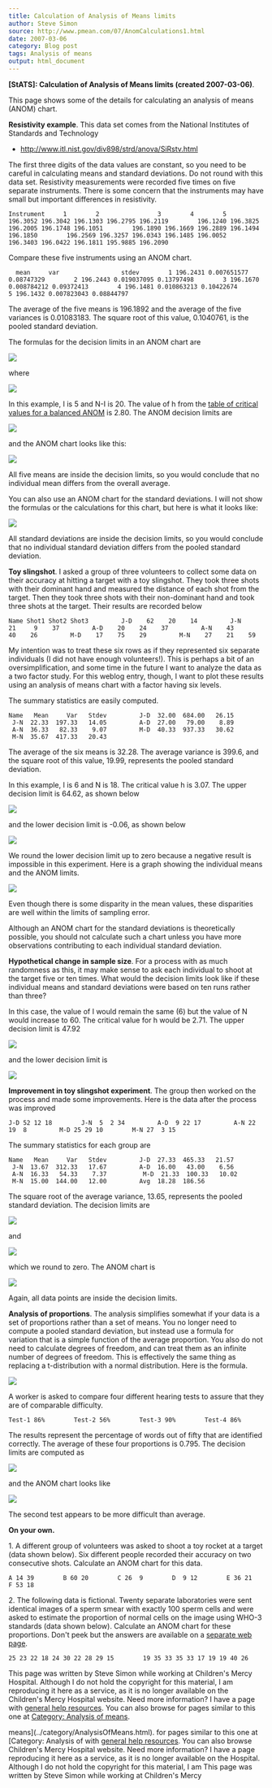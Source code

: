 ```yaml
---
title: Calculation of Analysis of Means limits
author: Steve Simon
source: http://www.pmean.com/07/AnomCalculations1.html
date: 2007-03-06
category: Blog post
tags: Analysis of means
output: html_document
---
```

**[StATS]: Calculation of Analysis of Means limits
(created 2007-03-06)**.

This page shows some of the details for calculating an analysis of means
(ANOM) chart.

**Resistivity example**. This data set comes from the National
Institutes of Standards and Technology

-   <http://www.itl.nist.gov/div898/strd/anova/SiRstv.html>

The first three digits of the data values are constant, so you need to
be careful in calculating means and standard deviations. Do not round
with this data set. Resistivity measurements were recorded five times on
five separate instruments. There is some concern that the instruments
may have small but important differences in resistivity.

`Instrument     1        2                3        4        5        196.3052 196.3042 196.1303 196.2795 196.2119        196.1240 196.3825 196.2005 196.1748 196.1051        196.1890 196.1669 196.2889 196.1494 196.1850        196.2569 196.3257 196.0343 196.1485 196.0052        196.3403 196.0422 196.1811 195.9885 196.2090`

Compare these five instruments using an ANOM chart.

`  mean     var                 stdev        1 196.2431 0.007651577 0.08747329        2 196.2443 0.019037095 0.13797498        3 196.1670 0.008784212 0.09372413        4 196.1481 0.010863213 0.10422674        5 196.1432 0.007823043 0.08844797`

The average of the five means is 196.1892 and the average of the five
variances is 0.01083183. The square root of this value, 0.1040761, is
the pooled standard deviation.

The formulas for the decision limits in an ANOM chart are

![](../../../web/images/07/AnomCalculations101.gif)

where

![](../../../web/images/07/AnomCalculations102.gif)

In this example, I is 5 and N-I is 20. The value of h from the [table of
critical values for a balanced ANOM](AnomTable05Part1.html) is 2.80. The
ANOM decision limits are

![](../../../web/images/07/AnomCalculations103.gif)

and the ANOM chart looks like this:

![](../../../web/images/07/AnomCalculations104.gif)

All five means are inside the decision limits, so you would conclude
that no individual mean differs from the overall average.

You can also use an ANOM chart for the standard deviations. I will not
show the formulas or the calculations for this chart, but here is what
it looks like:

![](../../../web/images/07/AnomCalculations105.gif)

All standard deviations are inside the decision limits, so you would
conclude that no individual standard deviation differs from the pooled
standard deviation.

**Toy slingshot**. I asked a group of three volunteers to collect some
data on their accuracy at hitting a target with a toy slingshot. They
took three shots with their dominant hand and measured the distance of
each shot from the target. Then they took three shots with their
non-dominant hand and took three shots at the target. Their results are
recorded below

`Name Shot1 Shot2 Shot3         J-D    62    20    14         J-N    21     9    37         A-D    20    24    37         A-N    43    40    26         M-D    17    75    29         M-N    27    21    59`

My intention was to treat these six rows as if they represented six
separate individuals (I did not have enough volunteers!). This is
perhaps a bit of an oversimplification, and some time in the future I
want to analyze the data as a two factor study. For this weblog entry,
though, I want to plot these results using an analysis of means chart
with a factor having six levels.

The summary statistics are easily computed.

`Name   Mean     Var   Stdev         J-D  32.00  684.00   26.15         J-N  22.33  197.33   14.05         A-D  27.00   79.00    8.89         A-N  36.33   82.33    9.07         M-D  40.33  937.33   30.62         M-N  35.67  417.33   20.43`

The average of the six means is 32.28. The average variance is 399.6,
and the square root of this value, 19.99, represents the pooled standard
deviation.

In this example, I is 6 and N is 18. The critical value h is 3.07. The
upper decision limit is 64.62, as shown below

![](../../../web/images/07/AnomCalculations106.gif)

and the lower decision limit is -0.06, as shown below

![](../../../web/images/07/AnomCalculations107.gif)

We round the lower decision limit up to zero because a negative result
is impossible in this experiment. Here is a graph showing the individual
means and the ANOM limits.

![](../../../web/images/07/AnomCalculations108.gif)

Even though there is some disparity in the mean values, these
disparities are well within the limits of sampling error.

Although an ANOM chart for the standard deviations is theoretically
possible, you should not calculate such a chart unless you have more
observations contributing to each individual standard deviation.

**Hypothetical change in sample size**. For a process with as much
randomness as this, it may make sense to ask each individual to shoot at
the target five or ten times. What would the decision limits look like
if these individual means and standard deviations were based on ten runs
rather than three?

In this case, the value of I would remain the same (6) but the value of
N would increase to 60. The critical value for h would be 2.71. The
upper decision limit is 47.92

![](../../../web/images/07/AnomCalculations109.gif)

and the lower decision limit is

![](../../../web/images/07/AnomCalculations110.gif)

**Improvement in toy slingshot experiment**. The group then worked on
the process and made some improvements. Here is the data after the
process was improved

`J-D 52 12 18        J-N  5  2 34         A-D  9 22 17         A-N 22 19  8         M-D 25 29 10        M-N 27  3 15 `

The summary statistics for each group are

`Name   Mean     Var   Stdev         J-D  27.33  465.33   21.57         J-N  13.67  312.33   17.67         A-D  16.00   43.00    6.56          A-N  16.33   54.33    7.37          M-D  21.33  100.33   10.02         M-N  15.00  144.00   12.00         Avg  18.28  186.56`

The square root of the average variance, 13.65, represents the pooled
standard deviation. The decision limits are

![](../../../web/images/07/AnomCalculations111.gif)

and

![](../../../web/images/07/AnomCalculations112.gif)

which we round to zero. The ANOM chart is

![](../../../web/images/07/AnomCalculations113.gif)

Again, all data points are inside the decision limits.

**Analysis of proportions**. The analysis simplifies somewhat if your
data is a set of proportions rather than a set of means. You no longer
need to compute a pooled standard deviation, but instead use a formula
for variation that is a simple function of the average proportion. You
also do not need to calculate degrees of freedom, and can treat them as
an infinite number of degrees of freedom. This is effectively the same
thing as replacing a t-distribution with a normal distribution. Here is
the formula.

![](../../../web/images/07/AnomCalculations114.gif)

A worker is asked to compare four different hearing tests to assure that
they are of comparable difficulty.

`Test-1 86%        Test-2 56%        Test-3 90%        Test-4 86%`

The results represent the percentage of words out of fifty that are
identified correctly. The average of these four proportions is 0.795.
The decision limits are computed as

![](../../../web/images/07/AnomCalculations115.gif)

and the ANOM chart looks like

![](../../../web/images/07/AnomCalculations116.gif)

The second test appears to be more difficult than average.

**On your own.**

1\. A different group of volunteers was asked to shoot a toy rocket at a
target (data shown below). Six different people recorded their accuracy
on two consecutive shots. Calculate an ANOM chart for this data.

`A 14 39        B 60 20        C 26  9        D  9 12        E 36 21        F 53 18`

2\. The following data is fictional. Twenty separate laboratories were
sent identical images of a sperm smear with exactly 100 sperm cells and
were asked to estimate the proportion of normal cells on the image using
WHO-3 standards (data shown below). Calculate an ANOM chart for these
proportions. Don\'t peek but the answers are available on a [separate
web page](PControlChartAnswers.asp).

`25 23 22 18 24 30 22 28 29 15        19 35 33 35 33 17 19 19 40 26`

This page was written by Steve Simon while working at Children\'s Mercy
Hospital. Although I do not hold the copyright for this material, I am
reproducing it here as a service, as it is no longer available on the
Children\'s Mercy Hospital website. Need more information? I have a page
with [general help resources](../GeneralHelp.html). You can also browse
for pages similar to this one at [Category: Analysis of
means](../category/AnalysisOfMeans.html).
<!---More--->
means](../category/AnalysisOfMeans.html).
for pages similar to this one at [Category: Analysis of
with [general help resources](../GeneralHelp.html). You can also browse
Children\'s Mercy Hospital website. Need more information? I have a page
reproducing it here as a service, as it is no longer available on the
Hospital. Although I do not hold the copyright for this material, I am
This page was written by Steve Simon while working at Children\'s Mercy

<!---Do not use
**[StATS]: Calculation of Analysis of Means limits
This page was written by Steve Simon while working at Children\'s Mercy
Hospital. Although I do not hold the copyright for this material, I am
reproducing it here as a service, as it is no longer available on the
Children\'s Mercy Hospital website. Need more information? I have a page
with [general help resources](../GeneralHelp.html). You can also browse
for pages similar to this one at [Category: Analysis of
means](../category/AnalysisOfMeans.html).
--->

